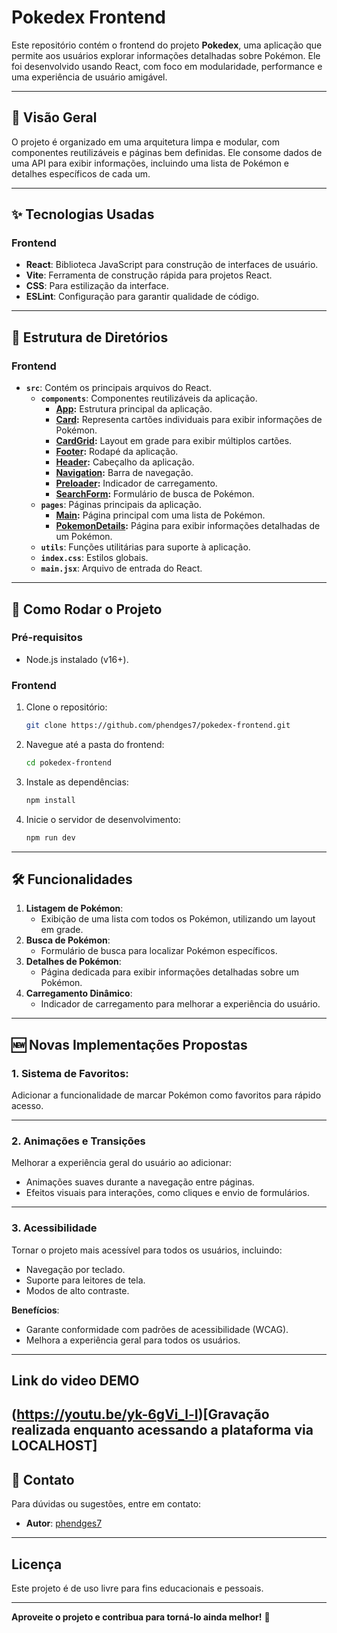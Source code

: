 # Pokedex Frontend

Este repositório contém o frontend do projeto **Pokedex**, uma aplicação que permite aos usuários explorar informações detalhadas sobre Pokémon. Ele foi desenvolvido usando React, com foco em modularidade, performance e uma experiência de usuário amigável.

---

## 📖 Visão Geral

O projeto é organizado em uma arquitetura limpa e modular, com componentes reutilizáveis e páginas bem definidas. Ele consome dados de uma API para exibir informações, incluindo uma lista de Pokémon e detalhes específicos de cada um.

---

## ✨ Tecnologias Usadas

### Frontend

- **React**: Biblioteca JavaScript para construção de interfaces de usuário.
- **Vite**: Ferramenta de construção rápida para projetos React.
- **CSS**: Para estilização da interface.
- **ESLint**: Configuração para garantir qualidade de código.

---

## 📂 Estrutura de Diretórios

### Frontend

- **`src`**: Contém os principais arquivos do React.
  - **`components`**: Componentes reutilizáveis da aplicação.
    - **[App](https://github.com/phendges7/pokedex-frontend/tree/stage-react-api/src/components/App):** Estrutura principal da aplicação.
    - **[Card](https://github.com/phendges7/pokedex-frontend/tree/stage-react-api/src/components/Card):** Representa cartões individuais para exibir informações de Pokémon.
    - **[CardGrid](https://github.com/phendges7/pokedex-frontend/tree/stage-react-api/src/components/CardGrid):** Layout em grade para exibir múltiplos cartões.
    - **[Footer](https://github.com/phendges7/pokedex-frontend/tree/stage-react-api/src/components/Footer):** Rodapé da aplicação.
    - **[Header](https://github.com/phendges7/pokedex-frontend/tree/stage-react-api/src/components/Header):** Cabeçalho da aplicação.
    - **[Navigation](https://github.com/phendges7/pokedex-frontend/tree/stage-react-api/src/components/Navigation):** Barra de navegação.
    - **[Preloader](https://github.com/phendges7/pokedex-frontend/tree/stage-react-api/src/components/Preloader):** Indicador de carregamento.
    - **[SearchForm](https://github.com/phendges7/pokedex-frontend/tree/stage-react-api/src/components/SearchForm):** Formulário de busca de Pokémon.
  - **`pages`**: Páginas principais da aplicação.
    - **[Main](https://github.com/phendges7/pokedex-frontend/tree/stage-react-api/src/pages/Main):** Página principal com uma lista de Pokémon.
    - **[PokemonDetails](https://github.com/phendges7/pokedex-frontend/tree/stage-react-api/src/pages/PokemonDetails):** Página para exibir informações detalhadas de um Pokémon.
  - **`utils`**: Funções utilitárias para suporte à aplicação.
  - **`index.css`**: Estilos globais.
  - **`main.jsx`**: Arquivo de entrada do React.

---

## 🚀 Como Rodar o Projeto

### Pré-requisitos

- Node.js instalado (v16+).

### Frontend

1. Clone o repositório:
   ```bash
   git clone https://github.com/phendges7/pokedex-frontend.git
   ```
2. Navegue até a pasta do frontend:
   ```bash
   cd pokedex-frontend
   ```
3. Instale as dependências:
   ```bash
   npm install
   ```
4. Inicie o servidor de desenvolvimento:
   ```bash
   npm run dev
   ```

---

## 🛠️ Funcionalidades

1. **Listagem de Pokémon**:
   - Exibição de uma lista com todos os Pokémon, utilizando um layout em grade.
2. **Busca de Pokémon**:
   - Formulário de busca para localizar Pokémon específicos.
3. **Detalhes de Pokémon**:
   - Página dedicada para exibir informações detalhadas sobre um Pokémon.
4. **Carregamento Dinâmico**:
   - Indicador de carregamento para melhorar a experiência do usuário.

---

## 🆕 Novas Implementações Propostas

### 1. Sistema de Favoritos:

Adicionar a funcionalidade de marcar Pokémon como favoritos para rápido acesso.

---

### 2. Animações e Transições

Melhorar a experiência geral do usuário ao adicionar:

- Animações suaves durante a navegação entre páginas.
- Efeitos visuais para interações, como cliques e envio de formulários.

---

### 3. Acessibilidade

Tornar o projeto mais acessível para todos os usuários, incluindo:

- Navegação por teclado.
- Suporte para leitores de tela.
- Modos de alto contraste.

**Benefícios**:

- Garante conformidade com padrões de acessibilidade (WCAG).
- Melhora a experiência geral para todos os usuários.

---
## Link do video DEMO
(https://youtu.be/yk-6gVi_l-I)[Gravação realizada enquanto acessando a plataforma via LOCALHOST]
---

## 📧 Contato

Para dúvidas ou sugestões, entre em contato:

- **Autor**: [phendges7](https://github.com/phendges7)

---

## Licença

Este projeto é de uso livre para fins educacionais e pessoais.

---

**Aproveite o projeto e contribua para torná-lo ainda melhor!** 🚀
